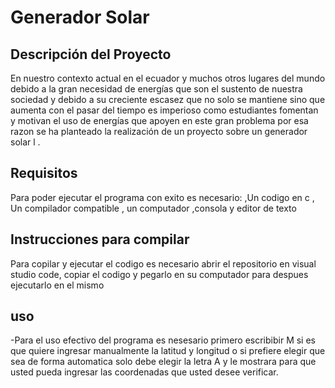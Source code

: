 

# Generador Solar
## Descripción del Proyecto
En nuestro contexto  actual en el ecuador  y muchos otros lugares del mundo debido a la gran necesidad de energías que son el sustento de nuestra sociedad y debido a su creciente 
escasez que no solo  se mantiene sino que aumenta con el pasar del tiempo  es imperioso como estudiantes fomentan y motivan el uso de energías que apoyen en este gran problema 
por esa razon se ha planteado la  realización de un proyecto sobre un generador solar l .

## Requisitos
Para poder ejecutar el programa con exito es necesario:
,Un codigo en c
, Un compilador compatible
, un computador
,consola
y editor de texto 
## Instrucciones para compilar 
Para copilar y ejecutar  el codigo es necesario abrir el repositorio en visual studio code, copiar el codigo y pegarlo en su computador
para despues ejecutarlo en el mismo
## uso
-Para el uso efectivo del programa es nesesario primero escribibir M si es que quiere ingresar manualmente la latitud y longitud o si prefiere elegir que sea de forma automatica solo debe elegir la letra A y le mostrara para que usted pueda ingresar las coordenadas que usted desee verificar.

